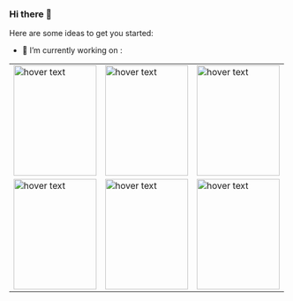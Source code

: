 ### Hi there 👋
Here are some ideas to get you started:
 
 
 - 🔭 I’m currently working on  :
 <table><tr>
 <td><img src="https://miro.medium.com/max/4000/0*bpt3hdn8q6Xw4MOZ.png" width="150" height="200" title="hover text"></td>
 <td>  <img src="https://upload.wikimedia.org/wikipedia/commons/thumb/0/0a/Python.svg/180px-Python.svg.png" width="150" height="200" title="hover text"></td>
 <td><img src="https://lerjen.me/wp-content/uploads/2015/05/maxresdefault.jpg" width="150" height="200" title="hover text"></td></tr>
  <tr><td><img src="https://miro.medium.com/max/1000/0*3fdPMV1iF054U135.jpg" width="150" height="200" title="hover text"></td><td><img src="https://miro.medium.com/max/700/0*u2NEmijD3rg3m1La.png" width="150" height="200" title="hover text"></td><td><img src="https://miro.medium.com/max/700/1*iIXOmGDzrtTJmdwbn7cGMw.png" width="150" height="200" title="hover text"></td></tr></table>
<!--
**khalillakhdhar/khalillakhdhar** is a ✨ _special_ ✨ repository because its `README.md` (this file) appears on your GitHub profile.

Here are some ideas to get you started:
 
 
 - 🔭 I’m currently working on  <img src="https://miro.medium.com/max/4000/0*bpt3hdn8q6Xw4MOZ.png" width="150" height="100" title="hover text">

  <img src="https://upload.wikimedia.org/wikipedia/commons/thumb/0/0a/Python.svg/180px-Python.svg.png" width="150" height="100" title="hover text">
- 👯 I’m looking to collaborate on ...
- 🤔 I’m looking for help with ...
- 💬 my facebook ...
- 📫 How to reach me: contact@protech-it.org/khalillakhdharatc@gmail.com

- 🔭 I’m currently working on ...
- 🌱 I’m currently learning ...
- 👯 I’m looking to collaborate on ...
- 🤔 I’m looking for help with ...
- 💬 Ask me about ...
- 📫 How to reach me: ...
- 😄 Pronouns: ...
- ⚡ Fun fact: ...
-->
